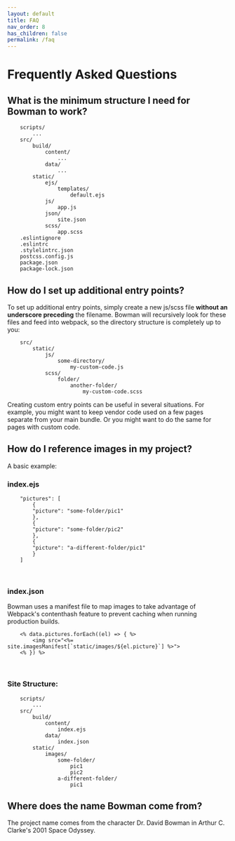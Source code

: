 ```yaml
---
layout: default
title: FAQ
nav_order: 8
has_children: false
permalink: /faq
---
```


# Frequently Asked Questions

## What is the minimum structure I need for Bowman to work?

        scripts/
            ...
        src/
            build/
                content/
                    ...
                data/
                    ...
            static/
                ejs/
                    templates/
                        default.ejs
                js/
                    app.js
                json/
                    site.json
                scss/
                    app.scss
        .eslintignore
        .eslintrc
        .stylelintrc.json
        postcss.config.js
        package.json
        package-lock.json
                
## How do I set up additional entry points?

To set up additional entry points, simply create a new js/scss file **without an underscore preceding** the filename. Bowman will recursively look for these files and feed into webpack, so the directory structure is completely up to you:

        src/
            static/
                js/
                    some-directory/
                        my-custom-code.js
                scss/
                    folder/
                        another-folder/
                            my-custom-code.scss

Creating custom entry points can be useful in several situations. For example, you might want to keep vendor code used on a few pages separate from your main bundle. Or you might want to do the same for pages with custom code.

## How do I reference images in my project?

A basic example:

### index.ejs

        "pictures": [
            {
            "picture": "some-folder/pic1"
            }, 
            {
            "picture": "some-folder/pic2"
            },
            {
            "picture": "a-different-folder/pic1"
            }
        ]
<br>

### index.json

Bowman uses a manifest file to map images to take advantage of Webpack's contenthash feature to prevent caching when running production builds.

        <% data.pictures.forEach((el) => { %>
            <img src="<%= site.imagesManifest[`static/images/${el.picture}`] %>">
        <% }) %>
<br>

### Site Structure:

        scripts/
            ...
        src/
            build/
                content/
                    index.ejs
                data/
                    index.json
            static/
                images/
                    some-folder/
                        pic1
                        pic2
                    a-different-folder/
                        pic1

## Where does the name Bowman come from?

The project name comes from the character Dr. David Bowman in Arthur C. Clarke's 2001 Space Odyssey.